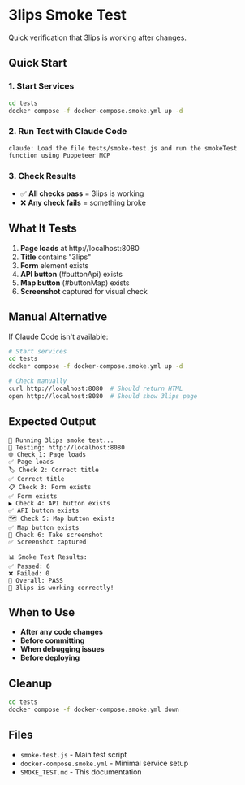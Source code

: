 # 3lips Smoke Test

Quick verification that 3lips is working after changes.

## Quick Start

### 1. Start Services
```bash
cd tests
docker compose -f docker-compose.smoke.yml up -d
```

### 2. Run Test with Claude Code
```
claude: Load the file tests/smoke-test.js and run the smokeTest function using Puppeteer MCP
```

### 3. Check Results
- ✅ **All checks pass** = 3lips is working
- ❌ **Any check fails** = something broke

## What It Tests

1. **Page loads** at http://localhost:8080
2. **Title** contains "3lips"
3. **Form** element exists
4. **API button** (#buttonApi) exists  
5. **Map button** (#buttonMap) exists
6. **Screenshot** captured for visual check

## Manual Alternative

If Claude Code isn't available:

```bash
# Start services
cd tests
docker compose -f docker-compose.smoke.yml up -d

# Check manually
curl http://localhost:8080  # Should return HTML
open http://localhost:8080  # Should show 3lips page
```

## Expected Output

```
🚀 Running 3lips smoke test...
📍 Testing: http://localhost:8080
🌐 Check 1: Page loads
✅ Page loads
🏷️ Check 2: Correct title
✅ Correct title
📋 Check 3: Form exists
✅ Form exists
▶️ Check 4: API button exists
✅ API button exists
🗺️ Check 5: Map button exists
✅ Map button exists
📸 Check 6: Take screenshot
✅ Screenshot captured

📊 Smoke Test Results:
✅ Passed: 6
❌ Failed: 0
🎯 Overall: PASS
🎉 3lips is working correctly!
```

## When to Use

- **After any code changes**
- **Before committing**
- **When debugging issues**
- **Before deploying**

## Cleanup

```bash
cd tests
docker compose -f docker-compose.smoke.yml down
```

## Files

- `smoke-test.js` - Main test script
- `docker-compose.smoke.yml` - Minimal service setup
- `SMOKE_TEST.md` - This documentation
